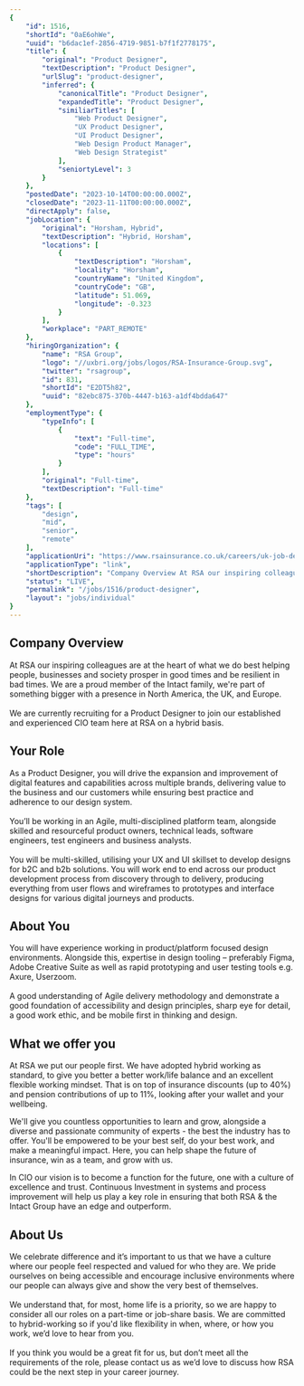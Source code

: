 ```yaml
---
{
	"id": 1516,
	"shortId": "0aE6ohWe",
	"uuid": "b6dac1ef-2856-4719-9851-b7f1f2778175",
	"title": {
		"original": "Product Designer",
		"textDescription": "Product Designer",
		"urlSlug": "product-designer",
		"inferred": {
			"canonicalTitle": "Product Designer",
			"expandedTitle": "Product Designer",
			"similiarTitles": [
				"Web Product Designer",
				"UX Product Designer",
				"UI Product Designer",
				"Web Design Product Manager",
				"Web Design Strategist"
			],
			"seniortyLevel": 3
		}
	},
	"postedDate": "2023-10-14T00:00:00.000Z",
	"closedDate": "2023-11-11T00:00:00.000Z",
	"directApply": false,
	"jobLocation": {
		"original": "Horsham, Hybrid",
		"textDescription": "Hybrid, Horsham",
		"locations": [
			{
				"textDescription": "Horsham",
				"locality": "Horsham",
				"countryName": "United Kingdom",
				"countryCode": "GB",
				"latitude": 51.069,
				"longitude": -0.323
			}
		],
		"workplace": "PART_REMOTE"
	},
	"hiringOrganization": {
		"name": "RSA Group",
		"logo": "//uxbri.org/jobs/logos/RSA-Insurance-Group.svg",
		"twitter": "rsagroup",
		"id": 831,
		"shortId": "E2DT5h82",
		"uuid": "82ebc875-370b-4447-b163-a1df4bdda647"
	},
	"employmentType": {
		"typeInfo": [
			{
				"text": "Full-time",
				"code": "FULL_TIME",
				"type": "hours"
			}
		],
		"original": "Full-time",
		"textDescription": "Full-time"
	},
	"tags": [
		"design",
		"mid",
		"senior",
		"remote"
	],
	"applicationUri": "https://www.rsainsurance.co.uk/careers/uk-job-description/?npostingid=11781&npostingtargetid=151659&id=q0jfk026203f3vbqb7968f6z6&lg=uk&languageselect=uk&mask=rsaext",
	"applicationType": "link",
	"shortDescription": "Company Overview At RSA our inspiring colleagues are at the heart of what we do best helping people, businesses and society prosper in good times and be resilient in bad times. We are a proud member",
	"status": "LIVE",
	"permalink": "/jobs/1516/product-designer",
	"layout": "jobs/individual"
}
---
```

<h2>Company Overview</h2><p>At RSA our inspiring colleagues are at the heart of what we do best helping people, businesses and society prosper in good times and be resilient in bad times. We are a proud member of the Intact family, we're part of something bigger with a presence in North America, the UK, and Europe.<br><br>We are currently recruiting for a Product Designer to join our established and experienced CIO team here at RSA on a hybrid basis.</p><h2>Your Role</h2><p>As a Product Designer, you will drive the expansion and improvement of digital features and capabilities across multiple brands, delivering value to the business and our customers while ensuring best practice and adherence to our design system.<br><br>You’ll be working in an Agile, multi-disciplined platform team, alongside skilled and resourceful product owners, technical leads, software engineers, test engineers and business analysts.<br><br>You will be multi-skilled, utilising your UX and UI skillset to develop designs for b2C and b2b solutions. You will work end to end across our product development process from discovery through to delivery, producing everything from user flows and wireframes to prototypes and interface designs for various digital journeys and products.</p><h2>About You</h2><p>You will have experience working in product/platform focused design environments. Alongside this, expertise in design tooling – preferably Figma, Adobe Creative Suite as well as rapid prototyping and user testing tools e.g. Axure, Userzoom.<br><br>A good understanding of Agile delivery methodology and demonstrate a good foundation of accessibility and design principles, sharp eye for detail, a good work ethic, and be mobile first in thinking and design.</p><h2>What we offer you</h2><p>At RSA we put our people first. We have adopted hybrid working as standard, to give you better a better work/life balance and an excellent flexible working mindset. That is on top of insurance discounts (up to 40%) and pension contributions of up to 11%, looking after your wallet and your wellbeing.</p><p>We'll give you countless opportunities to learn and grow, alongside a diverse and passionate community of experts - the best the industry has to offer. You'll be empowered to be your best self, do your best work, and make a meaningful impact. Here, you can help shape the future of insurance, win as a team, and grow with us.</p><p>In CIO our vision is to become a function for the future, one with a culture of excellence and trust. Continuous Investment in systems and process improvement will help us play a key role in ensuring that both RSA &amp; the Intact Group have an edge and outperform.<br></p><h2>About Us</h2><p>We celebrate difference and it’s important to us that we have a culture where our people feel respected and valued for who they are. We pride ourselves on being accessible and encourage inclusive environments where our people can always give and show the very best of themselves.<br><br>We understand that, for most, home life is a priority, so we are happy to consider all our roles on a part-time or job-share basis. We are committed to hybrid-working so if you'd like flexibility in when, where, or how you work, we’d love to hear from you.<br><br>If you think you would be a great fit for us, but don’t meet all the requirements of the role, please contact us as we’d love to discuss how RSA could be the next step in your career journey.</p>
